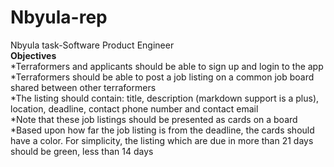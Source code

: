 # Nbyula-rep
Nbyula task-Software Product Engineer<br>
**Objectives**<br>
*Terraformers and applicants should be able to sign up and login to
the app<br>
*Terraformers should be able to post a job listing on a common job
board shared between other terraformers<br>
*The listing should contain: title, description (markdown
support is a plus), location, deadline, contact phone
number and contact email<br>
*Note that these job listings should be presented as cards on a
board<br>
*Based upon how far the job listing is from the deadline, the
cards should have a color. For simplicity, the listing which
are due in more than 21 days should be green, less than 14 days<br>
